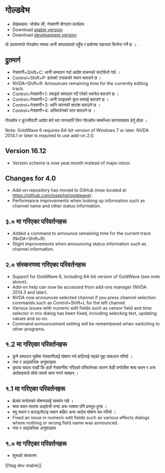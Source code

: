 # गोल्डवेभ #

* लेखकहरू: जोसेफ ली, नेत्रवाणी योगदान कर्ताहरू
* Download [stable version][1]
* Download [development version][2]

यो उपकरणले गोल्डवेभ नामक ध्वनी सम्पादकको पहुँच र प्रयोगमा सहजता सिर्जना
गर्ने छ । .

## द्रुतमार्ग ##

* नेत्रवाणी+Shift+C: ध्वनी सम्पादन गर्दा आदेश वाचनको  साटोफेरो गर्छ ।
* Control+Shift+P: हालको ट्याकको स्थान बताउने छ ।
* NVDA+Shift+R: Announces remaining time for the currently editing track.
* Control+नेत्रवाणी+1: तपाइले सम्पादन गर्दै गरेको च्यानेल बताउने छ ।
* Control+नेत्रवाणी+2: ध्वनी फाइलको कूल लम्वाई बताउने छ ।
* Control+नेत्रवाणी+3: ध्वनि चयनको शारांश बताउने छ ।
* Control+नेत्रवाणी+4: अभिवर्धनको स्तर बताउने छ ।

गोल्डवेभ र कुञ्जीपाटी आदेश बारे थप जानकारि लिन   गोल्डवेभ सम्बन्धित
कागजातहरू हेर्नु होला । 

Note: GoldWave 6 requires 64-bit version of Windows 7 or later. NVDA 2014.1
or later is required to use add-on 2.0.

## Version 16.12

* Version scheme is now year.month instead of major.minor.

## Changes for 4.0

* Add-on repository has moved to GitHub (now located at
  https://github.com/josephsl/goldwave).
* Performance improvements when looking up information such as channel name
  and other status information.

## ३.० मा गरिएका परिवर्तनहरू

* Added a command to announce remaining time for the current track
  (NvDA+Shift+R).
* Slight improvements when announcing status information such as channel
  information.

## २.० संस्करणमा गरिएका परिवर्तनहरू

* Support for GoldWave 6, including 64-bit version of GoldWave (see note
  above).
* Add-on help can now be accessed from add-ons manager (NVDA 2014.3 and
  later).
* NVDA now announces selected channel if you press channel selection
  commands such as Control+Shift+L for the left channel.
* Various issues with numeric edit fields such as censor field and time
  selector in mix dialog has been fixed, including selecting text, updating
  values and so on.
* Command announcement setting will be remembered when switching to other
  programs.

## १.2 मा गरिएका परिवर्तनहरू

* कुनै सम्पादन भूमीमा नेत्रवाणीलाई घोषणा गर्न कठिनाई भएको मुद्दा समाधान
  गरियो ।
* नया र अद्यावधिक अनुवादहरू
* कृपया ख्याल राखौं कि हालै नेत्रवाणीमा गरिएको परिवर्तनका कारण केही
  पर्णालीमा श्रव्य चयन र अरू आदेशहरूले सोचे जस्तो काम नगर्न सक्छन् ।

## १.1 मा गरिएका परिवर्तनहरू

* ब्रेलमा सन्देसको घोषणालाई समर्थन गर्छ ।
* श्रव्य चयन सारांस अङ्ग्रेजी भन्दा अरू भाषामा पनि प्रस्तुत हुन्छ ।
* क्यु स्थान र कटाइ/मेटाइ स्थान सहित अन्य आदेस घोषणा थप गरियो ।  
* Fixed an issue in numeric edit fields such as various effects dialogs
  where nothing or wrong field name was announced.
* नया र अद्यावधिक अनुवादहरू

## १.० मा गरिएका परिवर्तनहरू

* शुरूको संस्करण

[[!tag dev stable]]

[1]: https://addons.nvda-project.org/files/get.php?file=gwv

[2]: https://addons.nvda-project.org/files/get.php?file=gwv-dev
